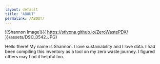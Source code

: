 ```yaml
---
layout: default
title: "ABOUT"
permalink: /ABOUT/
---
```


![Shannon Image]({{ https://stivona.github.io/ZeroWastePDX/ }}/assets/DSC_0542.JPG)

Hello there! My name is Shannon. I love sustainability and I love data. I had been compiling this inventory as a tool on my zero waste journey. I figured others may find it helpful too. 

